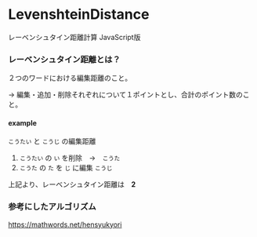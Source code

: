 # LevenshteinDistance
レーベンシュタイン距離計算 JavaScript版

### レーベンシュタイン距離とは？

２つのワードにおける編集距離のこと。

→ 編集・追加・削除それぞれについて１ポイントとし、合計のポイント数のこと。

#### example

`こうたい` と `こうじ` の編集距離

1. `こうたい` の `い` を削除　→　`こうた`
2. `こうた` の `た` を `じ` に編集 `こうじ`

上記より、レーベンシュタイン距離は　__2__


### 参考にしたアルゴリズム

https://mathwords.net/hensyukyori
